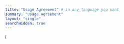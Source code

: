 ```yaml
---
title: "Usage Agreement" # in any language you want
summary: "Usage Agreement"
layout: "single"
searchHidden: true
---
```


i
